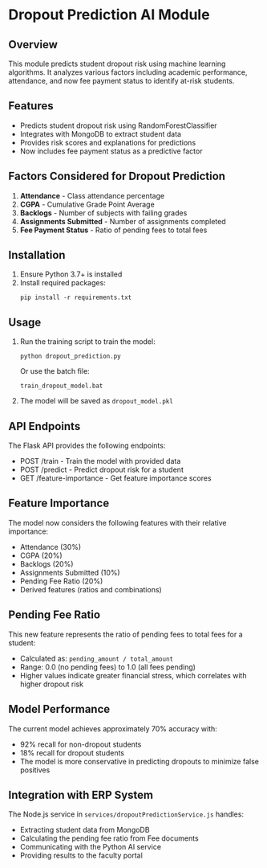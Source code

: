 # Dropout Prediction AI Module

## Overview
This module predicts student dropout risk using machine learning algorithms. It analyzes various factors including academic performance, attendance, and now fee payment status to identify at-risk students.

## Features
- Predicts student dropout risk using RandomForestClassifier
- Integrates with MongoDB to extract student data
- Provides risk scores and explanations for predictions
- Now includes fee payment status as a predictive factor

## Factors Considered for Dropout Prediction
1. **Attendance** - Class attendance percentage
2. **CGPA** - Cumulative Grade Point Average
3. **Backlogs** - Number of subjects with failing grades
4. **Assignments Submitted** - Number of assignments completed
5. **Fee Payment Status** - Ratio of pending fees to total fees

## Installation
1. Ensure Python 3.7+ is installed
2. Install required packages:
   ```
   pip install -r requirements.txt
   ```

## Usage
1. Run the training script to train the model:
   ```
   python dropout_prediction.py
   ```
   
   Or use the batch file:
   ```
   train_dropout_model.bat
   ```

2. The model will be saved as `dropout_model.pkl`

## API Endpoints
The Flask API provides the following endpoints:
- POST /train - Train the model with provided data
- POST /predict - Predict dropout risk for a student
- GET /feature-importance - Get feature importance scores

## Feature Importance
The model now considers the following features with their relative importance:
- Attendance (30%)
- CGPA (20%)
- Backlogs (20%)
- Assignments Submitted (10%)
- Pending Fee Ratio (20%)
- Derived features (ratios and combinations)

## Pending Fee Ratio
This new feature represents the ratio of pending fees to total fees for a student:
- Calculated as: `pending_amount / total_amount`
- Range: 0.0 (no pending fees) to 1.0 (all fees pending)
- Higher values indicate greater financial stress, which correlates with higher dropout risk

## Model Performance
The current model achieves approximately 70% accuracy with:
- 92% recall for non-dropout students
- 18% recall for dropout students
- The model is more conservative in predicting dropouts to minimize false positives

## Integration with ERP System
The Node.js service in `services/dropoutPredictionService.js` handles:
- Extracting student data from MongoDB
- Calculating the pending fee ratio from Fee documents
- Communicating with the Python AI service
- Providing results to the faculty portal